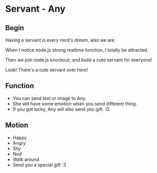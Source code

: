 # Servant - Any

## Begin

Having a servant is every nerd's dream, also we are.

When I notice node.js strong realtime function, I totally be attracted.

Then we join node.js knockout, and build a cute servant for everyone!

Look! There's a cute servant over here!

## Function

* You can send text or image to Any.
* She will have some emotion when you send different thing.
* If you got lucky, Any will also send you gift. :D

## Motion

* Happy
* Angry
* Shy
* Nod
* Walk around
* Send you a special gift :3